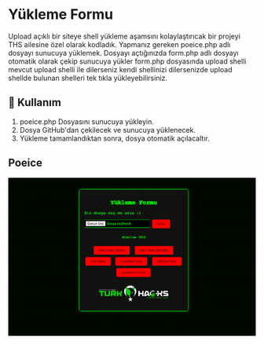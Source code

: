 # Yükleme Formu

Upload açıklı bir siteye shell yükleme aşamsını kolaylaştırıcak bir projeyi THS ailesine özel olarak kodladık.
Yapmanız gereken poeice.php adlı dosyayı sunucuya yüklemek.
Dosyayı açtığınızda form.php adlı dosyayı otomatik olarak çekip sunucuya yükler form.php dosyasında upload shelli mevcut upload shelli ile dilerseniz kendi shellinizi dilersenizde upload shellde bulunan shelleri tek tıkla yükleyebilirsiniz.

## 🚀 Kullanım

1. poeice.php Dosyasını sunucuya yükleyin.
2. Dosya GitHub'dan çekilecek ve sunucuya yüklenecek.
3. Yükleme tamamlandıktan sonra, dosya otomatik açılacaltır.

## Poeice

![Hack](shellresmi.png)
